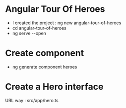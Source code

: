 # Angular Tour Of Heroes
 
 - I created the project : ng new angular-tour-of-heroes
 - cd angular-tour-of-heroes
 - ng serve --open

 # Create component
 - ng generate component heroes

 # Create a Hero interface
  URL way : src/app/hero.ts